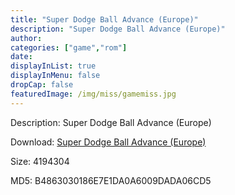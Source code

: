 ```yaml
---
title: "Super Dodge Ball Advance (Europe)"
description: "Super Dodge Ball Advance (Europe)"
author: 
categories: ["game","rom"]
date: 
displayInList: true
displayInMenu: false
dropCap: false
featuredImage: /img/miss/gamemiss.jpg
---
```


Description: Super Dodge Ball Advance (Europe)

Download: <a style="text-decoration:underline;" href="https://mega.nz/#!nOJyyYTS!FZjMc2txURWVav87B1Aq6jsP4ulvdBitE3jEYmjbN0Y" target = "_blank" rel = "nofollow" > Super Dodge Ball Advance (Europe)</a>

Size: 4194304

MD5: B4863030186E7E1DA0A6009DADA06CD5

